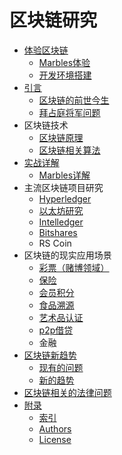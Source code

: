 # 区块链研究

- [体验区块链](/01-体验区块链/readme.md)
  - [Marbles体验](/01-体验区块链/1-Marbles体验/readme.md)
  - [开发环境搭建](/01-体验区块链/2-开发环境搭建/readme.md)
- [引言](/02-引言/readme.md)
  - [区块链的前世今生](/02-引言/1-区块链的前世今生/readme.md)
  - [拜占庭将军问题](/02-引言/2-拜占庭将军问题/readme.md)
- 区块链技术
  - [区块链原理](/03-区块链技术/2-区块链原理/readme.md)
  - [区块链相关算法](/03-区块链技术/3-区块链相关算法/readme.md)
- [实战详解](/04-实战详解/readme.md)
  - [Marbles详解](/04-实战详解/1-Marbles详解/readme.md)
- 主流区块链项目研究
  - [Hyperledger](/05-主流区块链项目研究/1-Hyperledger/readme.md)
  - [以太坊研究](/05-主流区块链项目研究/2-以太坊研究/readme.md)
  - [Intelledger](/05-主流区块链项目研究/3-intelledger/readme.md)
  - [Bitshares](/05-主流区块链项目研究/4-Bitshares/readme.md)
  - RS Coin
- 区块链的现实应用场景
  - [彩票（赌博领域）](/06-区块链的现实应用场景/01-彩票（赌博领域）/readme.md)
  - [保险](/06-区块链的现实应用场景/02-保险/readme.md)
  - [会员积分](/06-区块链的现实应用场景/03-会员积分/readme.md)
  - [食品溯源](/06-区块链的现实应用场景/04-食品溯源/readme.md)
  - [艺术品认证](/06-区块链的现实应用场景/05-艺术品认证/readme.md)
  - [p2p借贷](/06-区块链的现实应用场景/06-p2p借贷/readme.md)
  - 金融
- [区块链新趋势](/07-区块链新趋势/readme.md)
  - [现有的问题](/07-区块链新趋势/1-现有的问题/readme.md)
  - [新的趋势](/07-区块链新趋势/2-新的趋势/readme.md)
- [区块链相关的法律问题](/08-区块链相关的法律问题/readme.md)
- [附录](/09-附录/readme.md)
  - [索引](/09-附录/1-索引/readme.md)
  * [Authors](/authors.md)
  * [License](/license.md)
